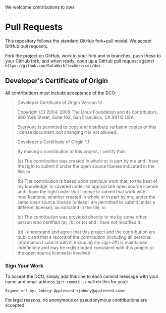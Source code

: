 We welcome contributions to dws

# Pull Requests

This repository follows the standard GitHub fork+pull model.  We accept GitHub pull requests.

Fork the project on GitHub, work in your fork and in branches, push these to your GitHub fork, and when ready, open up a GitHub pull request against `https://github.com/DataWorkflowServices/dws`

## Developer's Certificate of Origin

All contributions must include acceptance of the DCO:

> Developer Certificate of Origin Version 1.1
>
> Copyright (C) 2004, 2006 The Linux Foundation and its contributors. 660
> York Street, Suite 102, San Francisco, CA 94110 USA
>
> Everyone is permitted to copy and distribute verbatim copies of this
> license document, but changing it is not allowed.
>
> Developer's Certificate of Origin 1.1
>
> By making a contribution to this project, I certify that:
>
> \(a) The contribution was created in whole or in part by me and I have
> the right to submit it under the open source license indicated in the
> file; or
>
> \(b) The contribution is based upon previous work that, to the best of my
> knowledge, is covered under an appropriate open source license and I
> have the right under that license to submit that work with
> modifications, whether created in whole or in part by me, under the same
> open source license (unless I am permitted to submit under a different
> license), as indicated in the file; or
>
> \(c) The contribution was provided directly to me by some other person
> who certified (a), (b) or (c) and I have not modified it.
>
> \(d) I understand and agree that this project and the contribution are
> public and that a record of the contribution (including all personal
> information I submit with it, including my sign-off) is maintained
> indefinitely and may be redistributed consistent with this project or
> the open source license(s) involved.

### Sign Your Work

To accept the DCO, simply add this line to each commit message with your name and email address (`git commit -s` will do this for you):

    Signed-off-by: Johnny Appleseed <johnny@appleseed.com>

For legal reasons, no anonymous or pseudonymous contributions are accepted.
